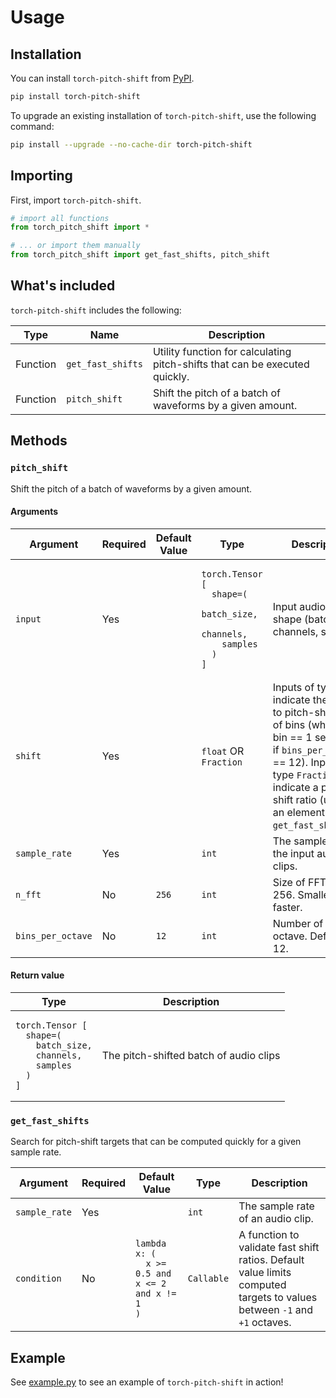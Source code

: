 # Usage

## Installation
You can install `torch-pitch-shift` from [PyPI](https://pypi.org/project/torch-pitch-shift/).

```bash
pip install torch-pitch-shift
```

To upgrade an existing installation of `torch-pitch-shift`, use the following command:

```bash
pip install --upgrade --no-cache-dir torch-pitch-shift
```

## Importing

First, import `torch-pitch-shift`.

```python
# import all functions
from torch_pitch_shift import *

# ... or import them manually
from torch_pitch_shift import get_fast_shifts, pitch_shift
```

## What's included
`torch-pitch-shift` includes the following:

<table>
  <thead>
    <tr>
      <th>Type</th>
      <th>Name</th>
      <th>Description</th>
    </tr>
  </thead>
  <tbody>
    <tr>
      <td>Function</td>
      <td><code>get_fast_shifts</code></td>
      <td>Utility function for calculating pitch-shifts that can be executed quickly.</td>
    </tr>
    <tr>
      <td>Function</td>
      <td><code>pitch_shift</code></td>
      <td>Shift the pitch of a batch of waveforms by a given amount.</td>
    </tr>
  </tbody>
</table>

## Methods

### `pitch_shift`
Shift the pitch of a batch of waveforms by a given amount.

#### Arguments

<table>
  <thead>
    <tr>
      <th>Argument</th>
      <th>Required</th>
      <th>Default Value</th>
      <th>Type</th>
      <th>Description</th>
    </tr>
  </thead>
  <tbody>
    <tr>
      <td><code>input</code></td>
      <td>Yes</td>
      <td></td>
<td><pre><code>torch.Tensor [
  shape=(
    batch_size,
    channels,
    samples
  )
]</code></pre></td>
      <td>Input audio clips of shape (batch_size, channels, samples)</td>
    </tr>
    <tr>
      <td><code>shift</code></td>
      <td>Yes</td>
      <td></td>
      <td><code>float</code> OR <code>Fraction</code></td>
      <td>Inputs of type <code>float</code> indicate the amount to pitch-shift in # of bins (where 1 bin == 1 semitone if <code>bins_per_octave</code> == 12). Inputs of type <code>Fraction</code> indicate a pitch-shift ratio (usually an element in <code>get_fast_shifts()</code>).</td>
    </tr>
    <tr>
      <td><code>sample_rate</code></td>
      <td>Yes</td>
      <td></td>
      <td><code>int</code></td>
      <td>The sample rate of the input audio clips.</td>
    </tr>
    <tr>
      <td><code>n_fft</code></td>
      <td>No</td>
      <td><code>256</code></td>
      <td><code>int</code></td>
      <td>Size of FFT. Default 256. Smaller is faster.</td>
    </tr>
    <tr>
      <td><code>bins_per_octave</code></td>
      <td>No</td>
      <td><code>12</code></td>
      <td><code>int</code></td>
      <td>Number of bins per octave. Default is 12.</td>
    </tr>
  </tbody>
</table>

#### Return value

<table>
  <thead>
    <tr>
      <th>Type</th>
      <th>Description</th>
    </tr>
  </thead>
  <tbody>
    <tr>
<td><pre><code>torch.Tensor [
  shape=(
    batch_size,
    channels,
    samples
  )
]</code></pre></td>
      <td>The pitch-shifted batch of audio clips</td>
    </tr>
  </tbody>
</table>

### `get_fast_shifts`
Search for pitch-shift targets that can be computed quickly for a given sample rate.

<table>
  <thead>
    <tr>
      <th>Argument</th>
      <th>Required</th>
      <th>Default Value</th>
      <th>Type</th>
      <th>Description</th>
    </tr>
  </thead>
  <tbody>
    <tr>
      <td><code>sample_rate</code></td>
      <td>Yes</td>
      <td></td>
      <td><code>int</code></td>
      <td>The sample rate of an audio clip.</td>
    </tr>
    <tr>
      <td><code>condition</code></td>
      <td>No</td>
      <td>
<pre><code>lambda x: (
  x &gt;= 0.5 and x &lt;= 2 and x != 1
)</code></pre>
      </td>
      <td><code>Callable</code></td>
      <td>A function to validate fast shift ratios. Default value limits computed targets to values between <code>-1</code> and <code>+1</code> octaves.</td>
    </tr>
  </tbody>
</table>

## Example

See [example.py](https://github.com/KentoNishi/torch-pitch-shift/blob/master/example.py) to see an example of `torch-pitch-shift` in action!